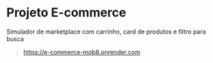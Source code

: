 # Projeto E-commerce

Simulador de marketplace com carrinho, card de produtos e filtro para busca
> https://e-commerce-mob8.onrender.com
